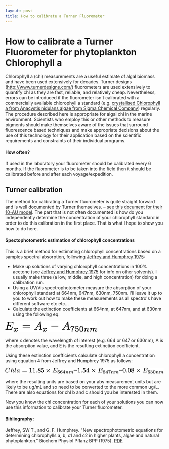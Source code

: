 ```yaml
---
layout: post
title: How to calibrate a Turner Fluorometer
---
```


# How to calibrate a Turner Fluorometer for phytoplankton Chlorophyll a

Chlorophyll a (chl) measurements are a useful estimate of algal biomass and have been used extensively for decades. Turner designs (http://www.turnerdesigns.com/) fluorometers are used extensively to quantify chl as they are fast, reliable, and relatively cheap. Nevertheless, errors can be introduced if the fluorometer isn't calibrated with a commercially available chlorophyll a standard (e.g. [crystallised Chlorophyll a from Anacystis nidulans algae from Sigma Chemical Company](http://www.sigmaaldrich.com/catalog/product/sigma/c6144?lang=en&region=AU)) regularly. The procedure described here is appropriate for algal chl in the marine environment. Scientists who employ this or other methods to measure pigments should make themselves aware of the issues that surround fluorescence based techniques and make appropriate decisions about the use of this technology for their application based on the scientific requirements and constraints of their individual programs.

#### How often?
If used in the laboratory your fluorometer should be calibrated every 6 months. If the fluorometer is to be taken into the field then it should be calibrated before and after each voyage/expedition.

## Turner calibration
The method for calibrating a Turner fluorometer is quite straight forward and is well documented by Turner themselves. – [see this document for their 10-AU model](../docs/turner_cal_doc.pdf). The part that is not often documented is how do you independently determine the concentration of your chlorophyll standard in order to do this calibration in the first place. That is what I hope to show you how to do here.

#### Spectophotometric estimation of chlorophyll concentrations
This is a brief method for estimating chlorophyll concentrations based on a samples spectral absorption, following [Jeffrey and Humphrey 1975](../docs/jeffreyhumphrey1975.pdf):

- Make up solutions of varying chlorophyll concentrations in 100% acetone (see [Jeffrey and Humphrey 1975](../docs/jeffreyhumphrey1975.pdf) for info on other solvents). I usually make three (a low, middle, and high concentration) for doing a calibration run.
- Using a UV/Vis spectrophotometer measure the absorption of your chlorophyll standard at 664nm, 647nm, 630nm, 750nm. I'll leave it up to you to work out how to make these measurements as all spectro's have different software etc etc...
- Calculate the extinction coefficients at 664nm, at 647nm, and at 630nm using the following eq:

![Equation 1](../images/turner_cal_eq1.png)

where x denotes the wavelength of interest (e.g. 664 or 647 or 630nm), A is the absorption value, and E is the resulting extinction coefficient.

Using these extinction coefficients calculate chlorophyll a concentration using equation 4 from Jeffrey and Humphrey 1975 as follows:

![Equation 2](../images/turner_cal_eq2.png)

where the resulting units are based on your abs measurement units but are likely to be ug/mL and so need to be converted to the more common ug/L. There are also equations for chl b and c should you be interested in them.

Now you know the chl concentration for each of your solutions you can now use this information to calibrate your Turner fluorometer.

#### Bibliography:
Jeffrey, SW T., and G. F. Humphrey. "New spectrophotometric equations for determining chlorophylls a, b, c1 and c2 in higher plants, algae and natural phytoplankton." Biochem Physiol Pflanz BPP (1975). [PDF](../docs/jeffreyhumphrey1975.pdf)
